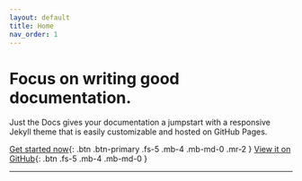 ```yaml
---
layout: default
title: Home
nav_order: 1
---
```


# Focus on writing good documentation.

Just the Docs gives your documentation a jumpstart with a responsive Jekyll theme that is easily customizable and hosted on GitHub Pages.

[Get started now](#getting-started){: .btn .btn-primary .fs-5 .mb-4 .mb-md-0 .mr-2 } [View it on GitHub](https://github.com/just-the-docs/just-the-docs){: .btn .fs-5 .mb-4 .mb-md-0 }

---